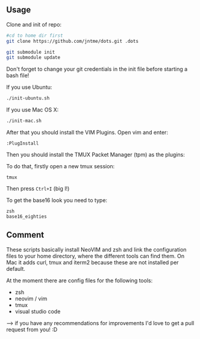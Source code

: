 
Usage
-----

Clone and init of repo:

```bash
#cd to home dir first
git clone https://github.com/jntme/dots.git .dots

git submodule init
git submodule update
```


Don't forget to change your git credentials in the init file before starting a bash file!

If you use Ubuntu:

```bash
./init-ubuntu.sh

```

If you use Mac OS X:

```bash
./init-mac.sh

```


After that you should install the VIM Plugins. Open vim and enter:

```
:PlugInstall

```

Then you should install the TMUX Packet Manager (tpm) as the plugins:

To do that, firstly open a new tmux session:

```
tmux

```

Then press `Ctrl+I` (big I!)

To get the base16 look you need to type:

```
zsh
base16_eighties

```


Comment
-------

These scripts basically install NeoVIM and zsh and link the configuration files to your home directory, where the different tools can find them. On Mac it adds curl, tmux and iterm2 because these are not installed per default.

At the moment there are config files for the following tools:

- zsh
- neovim / vim
- tmux
- visual studio code

--> if you have any recommendations for improvements I'd love to get a pull request from you! :D
